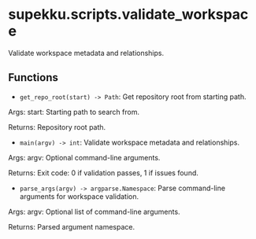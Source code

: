 # supekku.scripts.validate_workspace

Validate workspace metadata and relationships.

## Functions

- `get_repo_root(start) -> Path`: Get repository root from starting path.

Args:
  start: Starting path to search from.

Returns:
  Repository root path.
- `main(argv) -> int`: Validate workspace metadata and relationships.

Args:
  argv: Optional command-line arguments.

Returns:
  Exit code: 0 if validation passes, 1 if issues found.
- `parse_args(argv) -> argparse.Namespace`: Parse command-line arguments for workspace validation.

Args:
  argv: Optional list of command-line arguments.

Returns:
  Parsed argument namespace.
